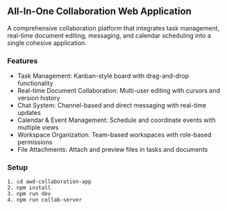 ## All-In-One Collaboration Web Application
A comprehensive collaboration platform that integrates task management, real-time document editing, messaging, and calendar scheduling into a single cohesive application.

### Features

- Task Management: Kanban-style board with drag-and-drop functionality
- Real-time Document Collaboration: Multi-user editing with cursors and version history
- Chat System: Channel-based and direct messaging with real-time updates
- Calendar & Event Management: Schedule and coordinate events with multiple views
- Workspace Organization: Team-based workspaces with role-based permissions
- File Attachments: Attach and preview files in tasks and documents

### Setup
```
1. cd awd-collaboration-app
2. npm install
3. npm run dev
4. npm run collab-server
